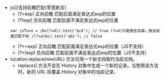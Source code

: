 * js只支持前瞻匹配(零宽断言)
    - (?=exp) 正向前瞻 匹配后面满足表达式exp的位置
    - (?!exp) 负向前瞻 匹配后面不满足表达式exp的位置
    ```
    var isTure = /bc(?=d)/.test('bcd'); // true (?=d)只能放在后面，放在前面匹配不到 /(?=a)bc/.test('abc'); // false
    ```
    - (?<=exp) 正向后瞻 匹配前面满足表达式exp的位置（JS不支持）
    - (?<!exp) 负向后瞻 匹配前面不满足表达式exp的位置（JS不支持）
* location.replace(newURL) 方法可用一个新文档取代当前文档。
    - replace() 方法不会在 History 对象中生成一个新的记录。当使用该方法时，新的 URL 将覆盖 History 对象中的当前记录。

